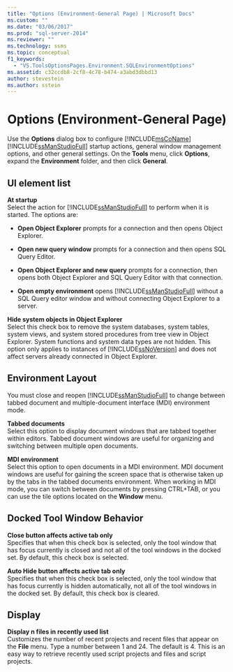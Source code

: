 ```yaml
---
title: "Options (Environment-General Page) | Microsoft Docs"
ms.custom: ""
ms.date: "03/06/2017"
ms.prod: "sql-server-2014"
ms.reviewer: ""
ms.technology: ssms
ms.topic: conceptual
f1_keywords: 
  - "VS.ToolsOptionsPages.Environment.SQLEnvironmentOptions"
ms.assetid: c32ccdb8-2cf8-4c78-b474-a3abd3dbbd13
author: stevestein
ms.author: sstein
---
```

# Options (Environment-General Page)
  Use the **Options** dialog box to configure [!INCLUDE[msCoName](../../includes/msconame-md.md)] [!INCLUDE[ssManStudioFull](../../includes/ssmanstudiofull-md.md)] startup actions, general window management options, and other general settings. On the **Tools** menu, click **Options**, expand the **Environment** folder, and then click **General**.  
  
## UI element list  
 **At startup**  
 Select the action for [!INCLUDE[ssManStudioFull](../../includes/ssmanstudiofull-md.md)] to perform when it is started. The options are:  
  
-   **Open Object Explorer** prompts for a connection and then opens Object Explorer.  
  
-   **Open new query window** prompts for a connection and then opens SQL Query Editor.  
  
-   **Open Object Explorer and new query** prompts for a connection, then opens both Object Explorer and SQL Query Editor with that connection.  
  
-   **Open empty environment** opens [!INCLUDE[ssManStudioFull](../../includes/ssmanstudiofull-md.md)] without a SQL Query editor window and without connecting Object Explorer to a server.  
  
 **Hide system objects in Object Explorer**  
 Select this check box to remove the system databases, system tables, system views, and system stored procedures from tree view in Object Explorer. System functions and system data types are not hidden. This option only applies to instances of [!INCLUDE[ssNoVersion](../../includes/ssnoversion-md.md)] and does not affect servers already connected in Object Explorer.  
  
## Environment Layout  
 You must close and reopen [!INCLUDE[ssManStudioFull](../../includes/ssmanstudiofull-md.md)] to change between tabbed document and multiple-document interface (MDI) environment mode.  
  
 **Tabbed documents**  
 Select this option to display document windows that are tabbed together within editors. Tabbed document windows are useful for organizing and switching between multiple open documents.  
  
 **MDI environment**  
 Select this option to open documents in a MDI environment. MDI document windows are useful for gaining the screen space that is otherwise taken up by the tabs in the tabbed documents environment. When working in MDI mode, you can switch between documents by pressing CTRL+TAB, or you can use the tile options located on the **Window** menu.  
  
## Docked Tool Window Behavior  
 **Close button affects active tab only**  
 Specifies that when this check box is selected, only the tool window that has focus currently is closed and not all of the tool windows in the docked set. By default, this check box is selected.  
  
 **Auto Hide button affects active tab only**  
 Specifies that when this check box is selected, only the tool window that has focus currently is hidden automatically, not all of the tool windows in the docked set. By default, this check box is cleared.  
  
## Display  
 **Display n files in recently used list**  
 Customizes the number of recent projects and recent files that appear on the **File** menu. Type a number between 1 and 24. The default is 4. This is an easy way to retrieve recently used script projects and files and script projects.  
  
  
